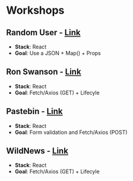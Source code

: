 # Workshops

## Random User - [Link](https://github.com/WildCodeSchool/workshops/tree/master/randomuser)

* **Stack**: React
* **Goal**: Use a JSON + Map() + Props

## Ron Swanson - [Link](https://github.com/WildCodeSchool/workshops/tree/master/ronswanson)

* **Stack**: React
* **Goal**: Fetch/Axios (GET) + Lifecyle

## Pastebin - [Link](https://github.com/WildCodeSchool/workshops/tree/master/pastebin)

* **Stack**: React
* **Goal**: Form validation and Fetch/Axios (POST)

## WildNews - [Link](https://gitlab.com/diogofgr/wild-news-from-api)

* **Stack**: React
* **Goal**: Fetch/Axios (GET) + Lifecyle

